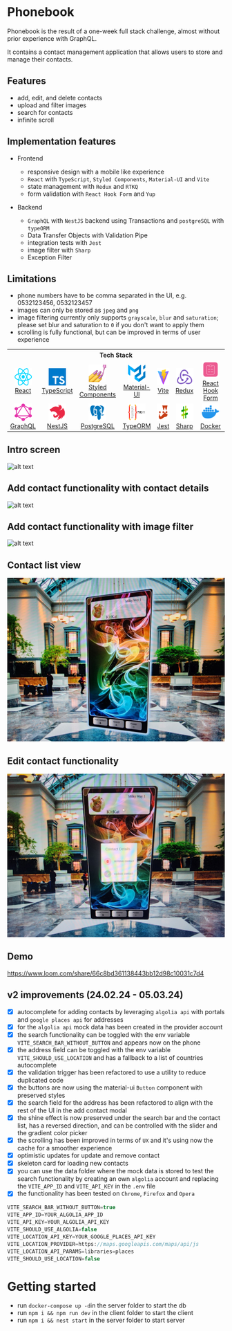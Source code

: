# Phonebook

Phonebook is the result of a one-week full stack challenge,
almost without prior experience with GraphQL.

It contains a contact management application that allows users to store and manage their contacts.

## Features
* add, edit, and delete contacts
* upload and filter images
* search for contacts
* infinite scroll

## Implementation features
* Frontend
  * responsive design with a mobile like experience
  * `React` with `TypeScript`, `Styled Components`, `Material-UI` and `Vite`
  * state management with `Redux` and `RTKQ`
  * form validation with `React Hook Form` and `Yup`
  
* Backend
  * `GraphQL` with `NestJS` backend using Transactions and `postgreSQL` with `typeORM`
  * Data Transfer Objects with Validation Pipe
  * integration tests with `Jest`
  * image filter with `Sharp`
  * Exception Filter

## Limitations
* phone numbers have to be comma separated in the UI, e.g. 0532123456, 0532123457
* images can only be stored as `jpeg` and `png`
* image filtering currently only supports `grayscale`, `blur` and `saturation`; please set blur and saturation to `0` if
you don't want to apply them
* scrolling is fully functional, but can be improved in terms of user experience


<div align="center">
  <table>
    <tr>
      <th colspan="7">Tech Stack</th>
    </tr>
    <tr>
      <td align="center"><a href="https://reactjs.org/"><img src="https://github.com/nik-neg/phonebook/blob/main/.techstack/react.svg" alt="React" width="40" height="40"/><br>React</a></td>
      <td align="center"><a href="https://www.typescriptlang.org/"><img src="https://github.com/nik-neg/phonebook/blob/main/.techstack/ts.svg" alt="TypeScript" width="40" height="40"/><br>TypeScript</a></td>
      <td align="center"><a href="https://styled-components.com/"><img src="https://github.com/nik-neg/phonebook/blob/main/.techstack/sc.png" alt="Styled Components" width="40" height="40"/><br>Styled Components</a></td>
      <td align="center"><a href="https://material-ui.com/"><img src="https://github.com/nik-neg/phonebook/blob/main/.techstack/material.svg" alt="Material-UI" width="40" height="40"/><br>Material-UI</a></td>
      <td align="center"><a href="https://vitejs.dev/guide/"><img src="https://github.com/nik-neg/phonebook/blob/main/.techstack/vite.svg" alt="Vite" width="40" height="40"/><br>Vite</a></td>
      <td align="center"><a href="https://redux.js.org"><img src="https://github.com/nik-neg/phonebook/blob/main/.techstack/redux.svg" alt="Redux" width="40" height="40"/><br>Redux</a></td>
      <td align="center"><a href="https://react-hook-form.com/"><img src="https://github.com/nik-neg/phonebook/blob/main/.techstack/react-hook-form.png" alt="React Hook Form" width="40" height="40"/><br>React Hook Form</a></td>
    </tr>
    <tr>
      <td align="center"><a href="https://graphql.org/"><img src="https://github.com/nik-neg/phonebook/blob/main/.techstack/graphql.svg" alt="GraphQL" width="40" height="40"/><br>GraphQL</a></td>
      <td align="center"><a href="https://nestjs.com/"><img src="https://github.com/nik-neg/phonebook/blob/main/.techstack/nestjs.svg" alt="NestJS" width="40" height="40"/><br>NestJS</a></td>
      <td align="center"><a href="https://www.postgresql.org"><img src="https://github.com/nik-neg/phonebook/blob/main/.techstack/postgresql.svg" alt="PostgreSQL" width="40" height="40"/><br>PostgreSQL</a></td>
      <td align="center"><a href="https://typeorm.io/"><img src="https://github.com/nik-neg/phonebook/blob/main/.techstack/typeorm.svg" alt="TypeORM" width="40" height="40"/><br>TypeORM</a></td>
      <td align="center"><a href="https://jestjs.io/"><img src="https://github.com/nik-neg/phonebook/blob/main/.techstack/jest.svg" alt="Jest" width="40" height="40"/><br>Jest</a></td>
      <td align="center"><a href="https://sharp.pixelplumbing.com/"><img src="https://github.com/nik-neg/phonebook/blob/main/.techstack/sharp.png" alt="Sharp" width="40" height="40"/><br>Sharp</a></td>
      <td align="center"><a href="https://www.docker.com/"><img src="https://github.com/nik-neg/phonebook/blob/main/.techstack/docker.svg" alt="Docker" width="40" height="40"/><br>Docker</a></td>
    </tr>
  </table>
</div>


## Intro screen
![alt text](https://github.com/nik-neg/phonebook/blob/main/.images/1_intro.jpg)


## Add contact functionality with contact details
![alt text](https://github.com/nik-neg/phonebook/blob/main/.images/21_add.jpg)


## Add contact functionality with image filter
![alt text](https://github.com/nik-neg/phonebook/blob/main/.images/22_add.jpg)


## Contact list view
![alt text](https://github.com/nik-neg/phonebook/blob/main/.images/3_list.jpg)


## Edit contact functionality
![alt text](https://github.com/nik-neg/phonebook/blob/main/.images/4_edit.jpg)

## Demo
https://www.loom.com/share/66c8bd361138443bb12d98c10031c7d4

## v2 improvements (24.02.24 - 05.03.24)
- [x] autocomplete for adding contacts by leveraging `algolia api` with portals and `google places api` for addresses
- [x] for the `algolia api` mock data has been created in the provider account
- [x] the search functionality can be toggled with the env variable `VITE_SEARCH_BAR_WITHOUT_BUTTON` and appears now on the phone
- [x] the address field can be toggled with the env variable `VITE_SHOULD_USE_LOCATION` and has a fallback to a list of countries autocomplete
- [x] the validation trigger has been refactored to use a utility to reduce duplicated code
- [x] the buttons are now using the material-ui `Button` component with preserved styles
- [x] the search field for the address has been refactored to align with the rest of the UI in the add contact modal
- [x] the shine effect is now preserved under the search bar and the contact list, 
      has a reversed direction, and can be controlled with the slider and the gradient color picker
- [x] the scrolling has been improved in terms of `UX` and it's using now the cache for a smoother experience
- [x] optimistic updates for update and remove contact
- [x] skeleton card for loading new contacts
- [x] you can use the data folder where the mock data is stored to test the search functionality by creating an own
`algolia` account and replacing the `VITE_APP_ID` and `VITE_API_KEY` in the `.env` file
- [x] the functionality has been tested on `Chrome`, `Firefox` and `Opera`

```typescript
VITE_SEARCH_BAR_WITHOUT_BUTTON=true
VITE_APP_ID=YOUR_ALGOLIA_APP_ID
VITE_API_KEY=YOUR_ALGOLIA_API_KEY
VITE_SHOULD_USE_ALGOLIA=false
VITE_LOCATION_API_KEY=YOUR_GOOGLE_PLACES_API_KEY
VITE_LOCATION_PROVIDER=https://maps.googleapis.com/maps/api/js
VITE_LOCATION_API_PARAMS=libraries=places
VITE_SHOULD_USE_LOCATION=false
```

# Getting started

- run `docker-compose up -d`in the server folder to start the db
- run `npm i && npm run dev` in the client folder to start the client
- run `npm i && nest start` in the server folder to start server
